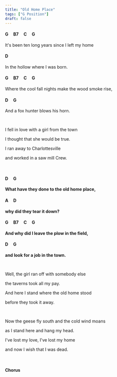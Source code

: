 ```yaml
---
title: "Old Home Place"
tags: ["G Position"]
draft: false
---
```


#### G &nbsp;&nbsp;&nbsp; B7 &nbsp;&nbsp;&nbsp; C &nbsp;&nbsp;&nbsp; G
It's been ten long years since I left my home
#### D
In the hollow where I was born.
#### G &nbsp;&nbsp;&nbsp; B7 &nbsp;&nbsp;&nbsp; C &nbsp;&nbsp;&nbsp; G
Where the cool fall nights make the wood smoke rise,
#### D &nbsp;&nbsp;&nbsp; G
And a fox hunter blows his horn.

<br>

I fell in love with a girl from the town

I thought that she would be true.

I ran away to Charlottesville

and worked in a saw mill Crew.

<br>

#### D &nbsp;&nbsp;&nbsp; G
**What have they done to the old home place,**
#### A &nbsp;&nbsp;&nbsp; D
**why did they tear it down?**
#### G &nbsp;&nbsp;&nbsp; B7 &nbsp;&nbsp;&nbsp; C &nbsp;&nbsp;&nbsp; G
**And why did I leave the plow in the field,**
#### D &nbsp;&nbsp;&nbsp; G
**and look for a job in the town.**

<br>

Well, the girl ran off with somebody else

the taverns took all my pay.

And here I stand where the old home stood

before they took it away.

<br>

Now the geese fly south and the cold wind moans

as I stand here and hang my head.

I've lost my love, I've lost my home

and now I wish that I was dead.

<br>

#### Chorus